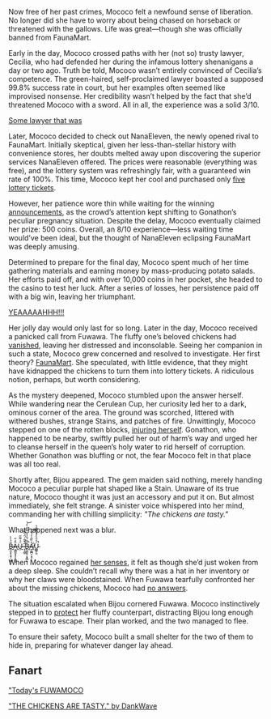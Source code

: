 <!-- title: Mococo Abyssguard -->
<!-- status: Corrupted -->

Now free of her past crimes, Mococo felt a newfound sense of liberation. No longer did she have to worry about being chased on horseback or threatened with the gallows. Life was great—though she was officially banned from FaunaMart.

Early in the day, Mococo crossed paths with her (not so) trusty lawyer, Cecilia, who had defended her during the infamous lottery shenanigans a day or two ago. Truth be told, Mococo wasn’t entirely convinced of Cecilia’s competence. The green-haired, self-proclaimed lawyer boasted a supposed 99.8% success rate in court, but her examples often seemed like improvised nonsense. Her credibility wasn’t helped by the fact that she’d threatened Mococo with a sword. All in all, the experience was a solid 3/10.

[Some lawyer that was](#embed:https://www.youtube.com/live/qFnAgJtQtiY?feature=shared&t=602)

Later, Mococo decided to check out NanaEleven, the newly opened rival to FaunaMart. Initially skeptical, given her less-than-stellar history with convenience stores, her doubts melted away upon discovering the superior services NanaEleven offered. The prices were reasonable (everything was free), and the lottery system was refreshingly fair, with a guaranteed win rate of 100%. This time, Mococo kept her cool and purchased only [five lottery tickets](https://www.youtube.com/live/qFnAgJtQtiY?feature=shared&t=6668).

However, her patience wore thin while waiting for the winning [announcements](https://www.youtube.com/live/qFnAgJtQtiY?feature=shared&t=7640), as the crowd’s attention kept shifting to Gonathon’s peculiar pregnancy situation. Despite the delay, Mococo eventually claimed her prize: 500 coins. Overall, an 8/10 experience—less waiting time would’ve been ideal, but the thought of NanaEleven eclipsing FaunaMart was deeply amusing.

Determined to prepare for the final day, Mococo spent much of her time gathering materials and earning money by mass-producing potato salads. Her efforts paid off, and with over 10,000 coins in her pocket, she headed to the casino to test her luck. After a series of losses, her persistence paid off with a big win, leaving her triumphant.

[YEAAAAAHHH!!!](#embed:https://www.youtube.com/live/qFnAgJtQtiY?si=fPjknD7-XvO5KP6U&start=12471)

Her jolly day would only last for so long. Later in the day, Mococo received a panicked call from Fuwawa. The fluffy one’s beloved chickens had [vanished](https://www.youtube.com/live/qFnAgJtQtiY?feature=shared&t=11111), leaving her distressed and inconsolable. Seeing her companion in such a state, Mococo grew concerned and resolved to investigate. Her first theory? [FaunaMart](https://www.youtube.com/live/qFnAgJtQtiY?feature=shared&t=11362). She speculated, with little evidence, that they might have kidnapped the chickens to turn them into lottery tickets. A ridiculous notion, perhaps, but worth considering.

As the mystery deepened, Mococo stumbled upon the answer herself. While wandering near the Cerulean Cup, her curiosity led her to a dark, ominous corner of the area. The ground was scorched, littered with withered bushes, strange Stains, and patches of fire. Unwittingly, Mococo stepped on one of the rotten blocks, [injuring herself](https://www.youtube.com/live/qFnAgJtQtiY?feature=shared&t=12650). Gonathon, who happened to be nearby, swiftly pulled her out of harm’s way and urged her to cleanse herself in the queen’s holy water to rid herself of corruption. Whether Gonathon was bluffing or not, the fear Mococo felt in that place was all too real.

Shortly after, Bijou appeared. The gem maiden said nothing, merely handing Mococo a peculiar purple hat shaped like a Stain. Unaware of its true nature, Mococo thought it was just an accessory and put it on. But almost immediately, she felt strange. A sinister voice whispered into her mind, commanding her with chilling simplicity: _"The chickens are tasty."_

What happened next was a blur.

[B̶̢̫̝̖̗̘̹̩͇̦̋̉̀̀Ȃ̵͉͇̰͓̝̩̙͍̒̋ͅǗ̶̗̇͌̋ ̷̨̝̲̱͂͛̄̃͑̈́̋̏̚͝B̶̢͚̬͕͔̟̻͓̉̏́̏̍̊̄̇̀̐̀́̚͝A̸̛̞͚̪͕͙͎̒̏͂̍̍́͋͝U̴̲͇̗͈͑̒̄͛̓̓͌̅̄̔̚](#embed:https://www.youtube.com/live/qFnAgJtQtiY?si=I8pw4o1eeG_aDK5a&start=12974)

When Mococo regained [her senses](https://www.youtube.com/live/qFnAgJtQtiY?feature=shared&t=13135), it felt as though she’d just woken from a deep sleep. She couldn’t recall why there was a hat in her inventory or why her claws were bloodstained. When Fuwawa tearfully confronted her about the missing chickens, Mococo had [no answers](https://www.youtube.com/live/qFnAgJtQtiY?feature=shared&t=13238).

The situation escalated when Bijou cornered Fuwawa. Mococo instinctively stepped in to [protect](https://www.youtube.com/live/qFnAgJtQtiY?feature=shared&t=14838) her fluffy counterpart, distracting Bijou long enough for Fuwawa to escape. Their plan worked, and the two managed to flee.

To ensure their safety, Mococo built a small shelter for the two of them to hide in, preparing for whatever danger lay ahead.

## Fanart

["Today's FUWAMOCO](https://x.com/fukuinu_daddy/status/1832281930748064239)

<!-- fuwawa -->

["THE CHICKENS ARE TASTY." by DankWave](https://x.com/The_DankWave/status/1834198780335587359)
